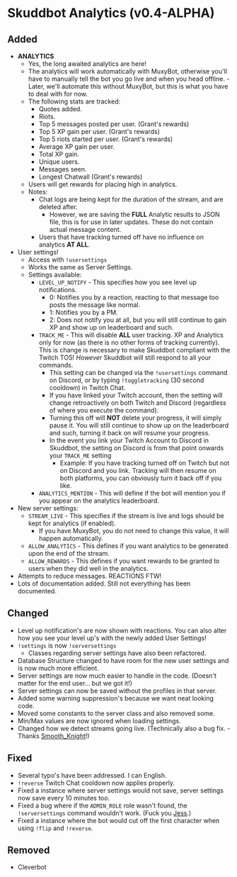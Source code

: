 # Skuddbot Analytics (v0.4-ALPHA)

## Added
* **ANALYTICS**
  * Yes, the long awaited analytics are here!
  * The analytics will work automatically with MuxyBot, otherwise you'll have to manually tell the bot you go live and when you head offline. - Later, we'll automate this without MuxyBot, but this is what you have to deal with for now.
  * The following stats are tracked:
    * Quotes added.
    * Riots.
    * Top 5 messages posted per user. (Grant's rewards)
    * Top 5 XP gain per user. (Grant's rewards)
    * Top 5 riots started per user. (Grant's rewards)
    * Average XP gain per user.
    * Total XP gain.
    * Unique users.
    * Messages seen.
    * Longest Chatwall (Grant's rewards)
  * Users will get rewards for placing high in analytics.
  * Notes:
    * Chat logs are being kept for the duration of the stream, and are deleted after.
      * However, we are saving the **FULL** Analytic results to JSON file, this is for use in later updates. These do not contain actual message content.
    * Users that have tracking turned off have no influence on analytics **AT ALL**.
* User settings!
  * Access with `!usersettings`
  * Works the same as Server Settings.
  * Settings available:
    * `LEVEL_UP_NOTIFY` - This specifies how you see level up notifications.
      * 0: Notifies you by a reaction, reacting to that message too posts the message like normal.
      * 1: Notifies you by a PM.
      * 2: Does not notify you at all, but you will still continue to gain XP and show up on leaderboard and such.
    * `TRACK_ME` - This will disable **ALL** user tracking. XP and Analytics only for now (as there is no other forms of tracking currently). This is change is necessary to make Skuddbot compliant with the Twitch TOS! *However* Skuddbot will still respond to all your commands.
      * This setting can be changed via the `!usersettings` command on Discord, or by typing `!toggletracking` (30 second cooldown) in Twitch Chat.
      * If you have linked your Twitch account, then the setting will change retroactively on both Twitch and Discord (regardless of where you execute the command).
      * Turning this off will **NOT** delete your progress, it will simply pause it. You will still continue to show up on the leaderboard and such, turning it back on will resume your progress.
      * In the event you link your Twitch Account to Discord in Skuddbot, the setting on Discord is from that point onwards your `TRACK_ME` setting
        * Example: If you have tracking turned off on Twitch but not on Discord and you link. Tracking will then resume on both platforms, you can obviously turn it back off if you like.
    * `ANALYTICS_MENTION` - This will define if the bot will mention you if you appear on the analytics leaderboard.
* New server settings:
  * `STREAM_LIVE` - This specifies if the stream is live and logs should be kept for analytics (if enabled).
    * If you have MuxyBot, you do not need to change this value, it will happen automatically.
  * `ALLOW_ANALYTICS` - This defines if you want analytics to be generated upon the end of the stream.
  * `ALLOW_REWARDS` - This defines if you want rewards to be granted to users when they did well in the analytics.
* Attempts to reduce messages. REACTIONS FTW!
* Lots of documentation added. Still not everything has been documented.

## Changed
* Level up notification's are now shown with reactions. You can also alter how you see your level up's with the newly added User Settings!
* `!settings` is now `!serversettings`
  * Classes regarding server settings have also been refactored.
* Database Structure changed to have room for the new user settings and is now much more efficient.
* Server settings are now much easier to handle in the code. (Doesn't matter for the end user... but we got it!)
* Server settings can now be saved without the profiles in that server.
* Added some warning suppression's because we want neat looking code.
* Moved some constants to the server class and also removed some.
* Min/Max values are now ignored when loading settings.
* Changed how we detect streams going live. (Technically also a bug fix. - Thanks [Smooth_Knight](https://www.twitch.tv/smooth_knight)!)

## Fixed
* Several typo's have been addressed. I can English.
* `!reverse` Twitch Chat cooldown now applies properly.
* Fixed a instance where server settings would not save, server settings now save every 10 minutes too.
* Fixed a bug where if the `ADMIN_ROLE` role wasn't found, the `!serversettings` command wouldn't work. (Fuck you [Jess](https://www.twitch.tv/valkyrien27).)
* Fixed a instance where the bot would cut off the first character when using `!flip` and `!reverse`.

## Removed
* Cleverbot